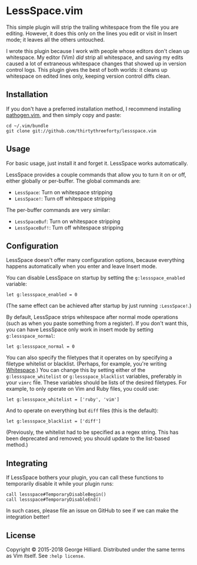 # LessSpace.vim

This simple plugin will strip the trailing whitespace from the file you are editing.
However, it does this only on the lines you edit or visit in Insert mode; it leaves all the others untouched.

I wrote this plugin because I work with people whose editors don't clean up whitespace.
My editor (Vim) *did* strip all whitespace, and saving my edits caused a lot of extraneous whitespace changes that showed up in version control logs.
This plugin gives the best of both worlds: it cleans up whitespace on edited lines only, keeping version control diffs clean.

## Installation

If you don't have a preferred installation method, I recommend installing [pathogen.vim](https://github.com/tpope/vim-pathogen), and then simply copy and paste:

    cd ~/.vim/bundle
    git clone git://github.com/thirtythreeforty/lessspace.vim

## Usage

For basic usage, just install it and forget it.
LessSpace works automatically.

LessSpace provides a couple commands that allow you to turn it on or off, either globally or per-buffer.
The global commands are:

 - `LessSpace`: Turn on whitespace stripping
 - `LessSpace!`: Turn off whitespace stripping

The per-buffer commands are very similar:

 - `LessSpaceBuf`: Turn on whitespace stripping
 - `LessSpaceBuf!`: Turn off whitespace stripping

## Configuration

LessSpace doesn't offer many configuration options, because everything happens automatically when you enter and leave Insert mode.

You can disable LessSpace on startup by setting the `g:lessspace_enabled` variable:

    let g:lessspace_enabled = 0

(The same effect can be achieved after startup by just running `:LessSpace!`.)

By default, LessSpace strips whitespace after normal mode operations (such as when you paste something from a register).
If you don't want this, you can have LessSpace only work in insert mode by setting `g:lessspace_normal`:

    let g:lessspace_normal = 0

You can also specify the filetypes that it operates on by specifying a filetype whitelist or blacklist.
(Perhaps, for example, you're writing [Whitespace](https://en.wikipedia.org/wiki/Whitespace_%28programming_language%29).)
You can change this by setting either of the `g:lessspace_whitelist` or `g:lessspace_blacklist` variables, preferably in your `vimrc` file.
These variables should be lists of the desired filetypes.
For example, to only operate on Vim and Ruby files, you could use:

    let g:lessspace_whitelist = ['ruby', 'vim']

And to operate on everything but `diff` files (this is the default):

    let g:lessspace_blacklist = ['diff']

(Previously, the whitelist had to be specified as a regex string.
This has been deprecated and removed; you should update to the list-based method.)

## Integrating
If LessSpace bothers your plugin, you can call these functions to temporarily disable it while your plugin runs:

    call lessspace#TemporaryDisableBegin()
    call lessspace#TemporaryDisableEnd()

In such cases, please file an issue on GitHub to see if we can make the integration better!

## License

Copyright © 2015-2018 George Hilliard.  Distributed under the same terms as Vim itself.
See `:help license`.
